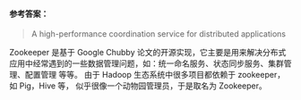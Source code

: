 #### **参考答案**：

> A high-performance coordination service for distributed applications

Zookeeper 是基于 Google Chubby 论文的开源实现，它主要是用来解决分布式应用中经常遇到的一些数据管理问题，如：统一命名服务、状态同步服务、集群管理、配置管理 等等。
由于 Hadoop 生态系统中很多项目都依赖于 zookeeper，如 Pig，Hive 等， 似乎很像一个动物园管理员，于是取名为 Zookeeper。
